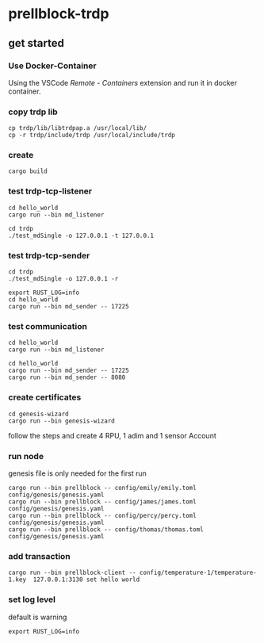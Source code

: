 # prellblock-trdp

## get started

### Use Docker-Container

Using the VSCode *Remote - Containers* extension and run it in docker container. 

### copy trdp lib

```
cp trdp/lib/libtrdpap.a /usr/local/lib/
cp -r trdp/include/trdp /usr/local/include/trdp
```

### create 
```
cargo build
```


### test trdp-tcp-listener
```
cd hello_world
cargo run --bin md_listener
```
```
cd trdp
./test_mdSingle -o 127.0.0.1 -t 127.0.0.1 
```


### test trdp-tcp-sender

```
cd trdp
./test_mdSingle -o 127.0.0.1 -r
```

```
export RUST_LOG=info
cd hello_world
cargo run --bin md_sender -- 17225
```

### test communication
```
cd hello_world
cargo run --bin md_listener
```
```
cd hello_world
cargo run --bin md_sender -- 17225 
cargo run --bin md_sender -- 8080 
```



### create certificates
```
cd genesis-wizard
cargo run --bin genesis-wizard
```
follow the steps and create 4 RPU, 1 adim and 1 sensor Account



### run node
genesis file is only needed for the first run
```
cargo run --bin prellblock -- config/emily/emily.toml config/genesis/genesis.yaml
cargo run --bin prellblock -- config/james/james.toml config/genesis/genesis.yaml
cargo run --bin prellblock -- config/percy/percy.toml config/genesis/genesis.yaml
cargo run --bin prellblock -- config/thomas/thomas.toml config/genesis/genesis.yaml
```


### add transaction
```
cargo run --bin prellblock-client -- config/temperature-1/temperature-1.key  127.0.0.1:3130 set hello world
```

### set log level
default is warning
```
export RUST_LOG=info
```


